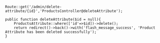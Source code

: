 	Route::get('/admin/delete-attribute/{id}','ProductsController@deleteAttribute');

	public function deleteAttribute($id = null){
        ProductsAttribute::where(['id'=>$id])->delete();
        return redirect()->back()->with('flash_message_success', 'Product Attribute has been deleted successfully');
    }